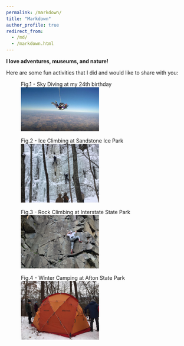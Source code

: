 ```yaml
---
permalink: /markdown/
title: "Markdown"
author_profile: true
redirect_from: 
  - /md/
  - /markdown.html
---
```


**I love adventures, museums, and nature!**

Here are some fun activities that I did and would like to share with you: 

<figure>
  <figcaption> Fig.1 - Sky Diving at my 24th birthday </figcaption>
  <img src="/images/sky_diving.jpg" style="width:50%" class="center"/>
</figure>

<figure>
  <figcaption> Fig.2 - Ice Climbing at Sandstone Ice Park </figcaption>
  <img src="/images/ice_climbing.jpg" style="width:50%" class="center"/>
</figure>

<figure>
  <figcaption> Fig.3 - Rock Climbing at Interstate State Park </figcaption>  
  <img src="/images/RockClimbing.jpg" style="width:50%" class="center"/>
</figure>

<figure>
  <figcaption> Fig.4 - Winter Camping at Afton State Park</figcaption>
  <img src="/images/winter_camping.jpg" style="width:50%" class="center"/>
</figure>


